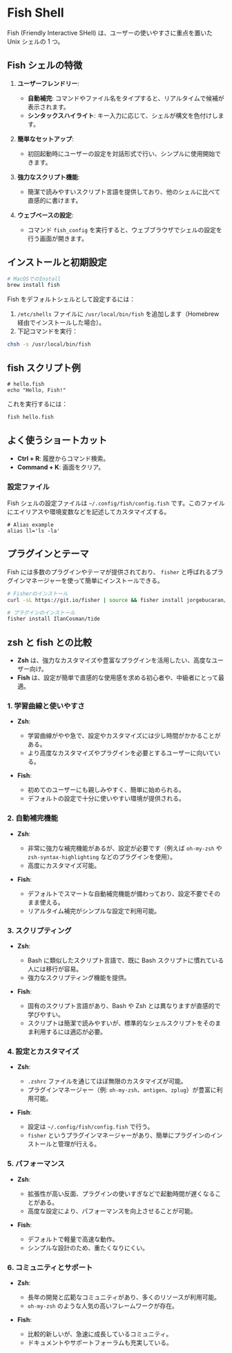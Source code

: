 # Fish Shell

Fish (Friendly Interactive SHell) は、ユーザーの使いやすさに重点を置いた Unix シェルの 1 つ。

## Fish シェルの特徴

1. **ユーザーフレンドリー**:

   - **自動補完**: コマンドやファイル名をタイプすると、リアルタイムで候補が表示されます。
   - **シンタックスハイライト**: キー入力に応じて、シェルが構文を色付けします。

2. **簡単なセットアップ**:

   - 初回起動時にユーザーの設定を対話形式で行い、シンプルに使用開始できます。

3. **強力なスクリプト機能**:

   - 簡潔で読みやすいスクリプト言語を提供しており、他のシェルに比べて直感的に書けます。

4. **ウェブベースの設定**:
   - コマンド `fish_config` を実行すると、ウェブブラウザでシェルの設定を行う画面が開きます。

## インストールと初期設定

```sh
# MacOSでのInstall
brew install fish
```

Fish をデフォルトシェルとして設定するには：

1. `/etc/shells` ファイルに `/usr/local/bin/fish` を追加します（Homebrew 経由でインストールした場合）。
2. 下記コマンドを実行：

```sh
chsh -s /usr/local/bin/fish
```

## fish スクリプト例

```fish
# hello.fish
echo "Hello, Fish!"
```

これを実行するには：

```sh
fish hello.fish
```

## よく使うショートカット

- **Ctrl + R**: 履歴からコマンド検索。
- **Command + K**: 画面をクリア。

### 設定ファイル

Fish シェルの設定ファイルは `~/.config/fish/config.fish` です。このファイルにエイリアスや環境変数などを記述してカスタマイズする。

```fish
# Alias example
alias ll='ls -la'
```

## プラグインとテーマ

Fish には多数のプラグインやテーマが提供されており、 `fisher` と呼ばれるプラグインマネージャーを使って簡単にインストールできる。

```sh
# Fisherのインストール
curl -sL https://git.io/fisher | source && fisher install jorgebucaran/fisher

# プラグインのインストール
fisher install IlanCosman/tide
```

## zsh と fish との比較

- **Zsh** は、強力なカスタマイズや豊富なプラグインを活用したい、高度なユーザー向け。
- **Fish** は、設定が簡単で直感的な使用感を求める初心者や、中級者にとって最適。

### 1. 学習曲線と使いやすさ

- **Zsh**:

  - 学習曲線がやや急で、設定やカスタマイズには少し時間がかかることがある。
  - より高度なカスタマイズやプラグインを必要とするユーザーに向いている。

- **Fish**:
  - 初めてのユーザーにも親しみやすく、簡単に始められる。
  - デフォルトの設定で十分に使いやすい環境が提供される。

### 2. 自動補完機能

- **Zsh**:

  - 非常に強力な補完機能があるが、設定が必要です（例えば `oh-my-zsh` や `zsh-syntax-highlighting` などのプラグインを使用）。
  - 高度にカスタマイズ可能。

- **Fish**:
  - デフォルトでスマートな自動補完機能が備わっており、設定不要でそのまま使える。
  - リアルタイム補完がシンプルな設定で利用可能。

### 3. スクリプティング

- **Zsh**:

  - Bash に類似したスクリプト言語で、既に Bash スクリプトに慣れている人には移行が容易。
  - 強力なスクリプティング機能を提供。

- **Fish**:
  - 固有のスクリプト言語があり、Bash や Zsh とは異なりますが直感的で学びやすい。
  - スクリプトは簡潔で読みやすいが、標準的なシェルスクリプトをそのまま利用するには適応が必要。

### 4. 設定とカスタマイズ

- **Zsh**:

  - `.zshrc` ファイルを通じてほぼ無限のカスタマイズが可能。
  - プラグインマネージャー（例: `oh-my-zsh`、`antigen`、`zplug`）が豊富に利用可能。

- **Fish**:
  - 設定は `~/.config/fish/config.fish` で行う。
  - `fisher` というプラグインマネージャーがあり、簡単にプラグインのインストールと管理が行える。

### 5. パフォーマンス

- **Zsh**:

  - 拡張性が高い反面、プラグインの使いすぎなどで起動時間が遅くなることがある。
  - 高度な設定により、パフォーマンスを向上させることが可能。

- **Fish**:
  - デフォルトで軽量で高速な動作。
  - シンプルな設計のため、重たくなりにくい。

### 6. コミュニティとサポート

- **Zsh**:

  - 長年の開発と広範なコミュニティがあり、多くのリソースが利用可能。
  - `oh-my-zsh` のような人気の高いフレームワークが存在。

- **Fish**:
  - 比較的新しいが、急速に成長しているコミュニティ。
  - ドキュメントやサポートフォーラムも充実している。
